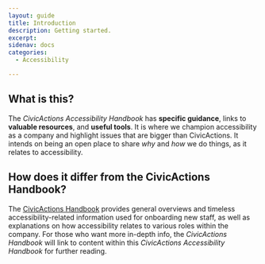 ```yaml
---
layout: guide
title: Introduction
description: Getting started.
excerpt: 
sidenav: docs
categories:
  - Accessibility

---
```


## What is this?

The *CivicActions Accessibility Handbook* has **specific guidance**, links to **valuable resources**, and **useful tools**. It is where we champion accessibility as a company and highlight issues that are bigger than CivicActions. It intends on being an open place to share *why* and *how* we do things, as it relates to accessibility.

## How does it differ from the CivicActions Handbook?

The [CivicActions Handbook](https://handbook.civicactions.com) provides general overviews and timeless accessibility-related information used for onboarding new staff, as well as explanations on how accessibility relates to various roles within the company. For those who want more in-depth info, the *CivicActions Handbook* will link to content within this *CivicActions Accessibility Handbook* for further reading.
